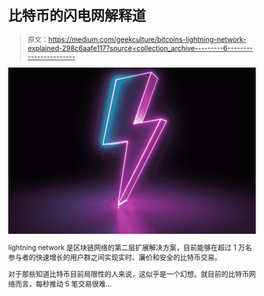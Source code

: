# 比特币的闪电网解释道

> 原文：<https://medium.com/geekculture/bitcoins-lightning-network-explained-298c6aafe117?source=collection_archive---------6----------------------->

![](img/4cdc7ca8eb3d9e4d17805ba310720e2f.png)

lightning network 是区块链网络的第二层扩展解决方案，目前能够在超过 1 万名参与者的快速增长的用户群之间实现实时、廉价和安全的比特币交易。

对于那些知道比特币目前局限性的人来说，这似乎是一个幻想。就目前的比特币网络而言，每秒推动 5 笔交易很难…